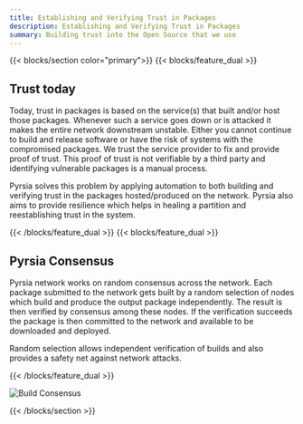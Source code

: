 ```yaml
---
title: Establishing and Verifying Trust in Packages 
description: Establishing and Verifying Trust in Packages
summary: Building trust into the Open Source that we use
---
```


{{< blocks/section color="primary">}}
{{< blocks/feature_dual >}}

## Trust today

Today, trust in packages is based on the service(s) that built and/or host those packages. Whenever such a service goes down or is attacked it makes the entire network downstream unstable. Either you cannot continue to build and release software or have the risk of systems with the compromised packages. We trust the service provider to fix and provide proof of trust. This proof of trust is not verifiable by a third party and identifying vulnerable packages is a manual process.

Pyrsia solves this problem by applying automation to both building and verifying trust in the packages hosted/produced on the network. Pyrsia also aims to provide resilience which helps in healing a partition and reestablishing trust in the system.

{{< /blocks/feature_dual >}}
{{< blocks/feature_dual >}}

## Pyrsia Consensus

Pyrsia network works on random consensus across the network. Each package submitted to the network gets built by a random selection of nodes which build and produce the output package independently. The result is then verified by consensus among these nodes. If the verification succeeds the package is then committed to the network and available to be downloaded and deployed.

Random selection allows independent verification of builds and also provides a safety net against network attacks.

{{< /blocks/feature_dual >}}

![Build Consensus](/images/consensus.png)

{{< /blocks/section >}}